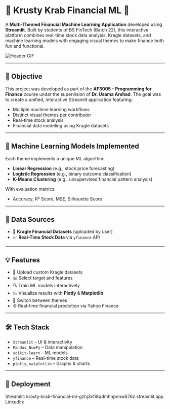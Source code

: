 # 🐙 Krusty Krab Financial ML 🍔

A **Multi-Themed Financial Machine Learning Application** developed using **Streamlit**. Built by students of BS FinTech (Batch 22), this interactive platform combines real-time stock data analysis, Kragle datasets, and machine learning models with engaging visual themes to make finance both fun and functional.

![Header GIF](https://media.giphy.com/media/3o6wO7zlFQqwTebnck/giphy.gif)

---

## 🎯 Objective

This project was developed as part of the **AF3005 – Programming for Finance** course under the supervision of **Dr. Usama Arshad**. The goal was to create a unified, interactive Streamlit application featuring:
- Multiple machine learning workflows
- Distinct visual themes per contributor
- Real-time stock analysis
- Financial data modeling using Kragle datasets

---


## 🧠 Machine Learning Models Implemented

Each theme implements a unique ML algorithm:
- **Linear Regression** (e.g., stock price forecasting)
- **Logistic Regression** (e.g., binary outcome classification)
- **K-Means Clustering** (e.g., unsupervised financial pattern analysis)

With evaluation metrics:
- Accuracy, R² Score, MSE, Silhouette Score

---

## 🔗 Data Sources

- 📂 **Kragle Financial Datasets** (uploaded by user)
- 📈 **Real-Time Stock Data** via `yfinance` API


---

## 💡 Features

- 📁 Upload custom Kragle datasets
- 📊 Select target and features
- 🔍 Train ML models interactively
- 📉 Visualize results with **Plotly** & **Matplotlib**
- 🎨 Switch between themes
- ⚙️ Real-time financial prediction via Yahoo Finance

---

## 🛠️ Tech Stack

- `Streamlit` – UI & interactivity
- `Pandas`, `NumPy` – Data manipulation
- `scikit-learn` – ML models
- `yfinance` – Real-time stock data
- `plotly`, `matplotlib` – Graphs & charts

---

## 🚀 Deployment 
 Streamlit: krasty-krab-financial-ml-gzhj3vfi8qdmhnpnnw676z.streamlit.app
 LinkedIn: 

